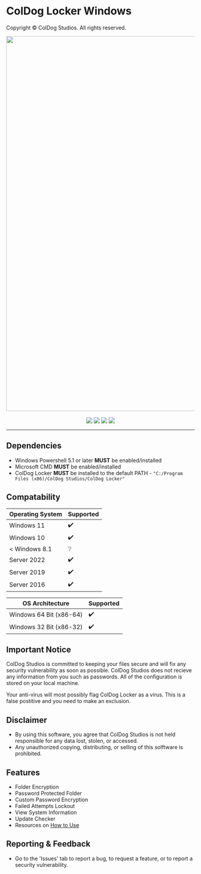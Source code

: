 # ColDog Locker Windows

Copyright © ColDog Studios. All rights reserved.

<p align="center">
  <img width="1000" src="https://ColDogStudios.github.io/assets/images/ColDog Locker/ColDog Locker - Lite Wallpaper.png">
  <br> <br>
  <img src="https://img.shields.io/github/v/release/ColDogStudios/ColDog-Locker-Windows?display_name=release">
  <img src="https://img.shields.io/github/downloads/ColDogStudios/ColDog-Locker-Windows/total">
  <img src="https://img.shields.io/github/issues/ColDogStudios/ColDog-Locker-Windows">
  <img src="https://img.shields.io/github/last-commit/ColDogStudios/ColDog-Locker-Windows">
</p>

---

## Dependencies

 - Windows Powershell 5.1 or later **MUST** be enabled/installed
 - Microsoft CMD **MUST** be enabled/installed
 - ColDog Locker **MUST** be installed to the default PATH - ```"C:/Program Files (x86)/ColDog Studios/ColDog Locker"```

## Compatability

| Operating System | Supported          |
| ---------------- | ------------------ |
| Windows 11       | :heavy_check_mark: |
| Windows 10       | :heavy_check_mark: |
| < Windows 8.1    | :grey_question:    |
| Server 2022      | :heavy_check_mark: |
| Server 2019      | :heavy_check_mark: |
| Server 2016      | :heavy_check_mark: |

| OS Architecture         | Supported          |
| ----------------------- | ------------------ |
| Windows 64 Bit (x86-64) | :heavy_check_mark: |
| Windows 32 Bit (x86-32) | :heavy_check_mark: |

## Important Notice

ColDog Studios is committed to keeping your files secure and will fix any security vulnerability as soon as possible. ColDog Studios does not recieve any information from you such as passwords. All of the configuration is stored on your local machine.

Your anti-virus will most possibly flag ColDog Locker as a virus. This is a false postitive and you need to make an exclusion.

## Disclaimer

 - By using this software, you agree that ColDog Studios is not held responsible for any data lost, stolen, or accessed.
 - Any unauthorized copying, distributing, or selling of this solftware is prohibited.

## Features

 - Folder Encryption
 - Password Protected Folder
 - Custom Password Encryption
 - Failed Attempts Lockout
 - View System Information
 - Update Checker
 - Resources on [How to Use](docs/how-to-use.md)

## Reporting & Feedback

 - Go to the 'Issues' tab to report a bug, to request a feature, or to report a security vulnerability.
